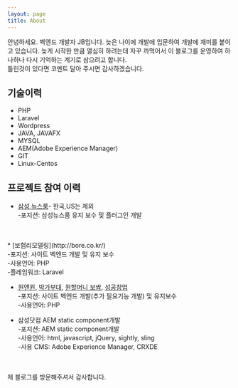 ```yaml
---
layout: page
title: About
---
```


<p class="message">
  안녕하세요. 벡엔드 개발자 JB입니다. 늦은 나이에 개발에 입문하여 개발에 재미를 붙이고 있습니다.
  늦게 시작한 만큼 열심히 하려는데 자꾸 까먹어서 이 블로그를 운영하여 하나하나 다시 기억하는 계기로 삼으려고 합니다. 
  <br>
  틀린것이 있다면 코멘트 달아 주시면 감사하겠습니다.
</p>

## 기술이력

* PHP
* Laravel
* Wordpress
* JAVA, JAVAFX
* MYSQL
* AEM(Adobe Experience Manager)
* GIT
* Linux-Centos

## 프로젝트 참여 이력
* [삼성 뉴스룸](https://news.samsung.com)- 한국,US는 제외
<br>-포지션: 삼성뉴스룸 유지 보수 및 플러그인 개발
<br>
<br>
* [보험리모델링](http://bore.co.kr/)
<br>-포지션: 사이트 벡엔드 개발 및 유지 보수
<br>-사용언어: PHP
<br>-플레임워크: Laravel

* [원앤원](https://wonandone.co.kr/), [박가부대](https://parkga.co.kr/), [원할머니 보쌈](https://bossam.co.kr/), [성공창업](http://success.wonandone.co.kr/main/index.php)
<br>-포지션: 사이트 벡엔드 개발(추가 필요기능 개발) 및 유지보수
<br>-사용언어: PHP

* 삼성닷컴 AEM static component개발
<br>-포지션: AEM static component개발
<br>-사용언어: html, javascript, jQuery, sightly, sling
<br>-사용 CMS: Adobe Experience Manager, CRXDE

<br>
<br>
제 블로그를 방문해주셔서 감사합니다.